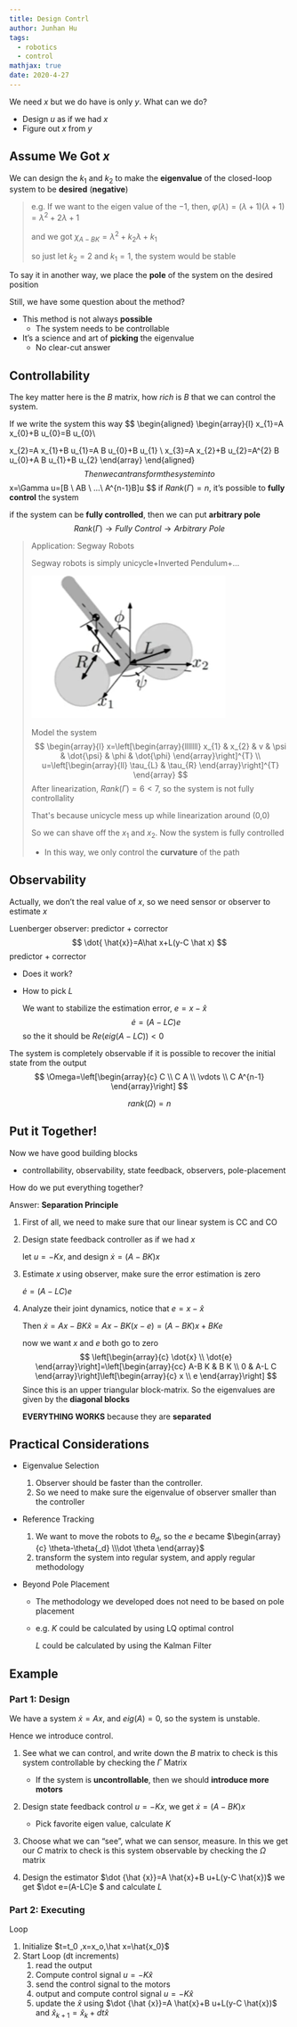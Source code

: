 ```yaml
---
title: Design Contrl
author: Junhan Hu
tags:
  - robotics
  - control
mathjax: true
date: 2020-4-27
---
```


We need $x$ but we do have is only $y$. What can we do?

* Design $u$ as if we had $x$
* Figure out $x$ from $y$

## Assume We Got $x$

We can design the $k_1$ and $k_2$ to make the **eigenvalue** of the closed-loop system to be **desired** (**negative**) 

> e.g. If we want to the eigen value of the $-1$, then, $\varphi(\lambda)=(\lambda+1)(\lambda+1)=\lambda^{2}+2 \lambda+1$
>
> and we got $\chi_{A-B K}=\lambda^{2}+k_{2} \lambda+k_{1}$
>
> so just let $k_2=2$ and $k_1=1$, the system would be stable

To say it in another way, we place the **pole** of the system on the desired position

Still, we have some question about the method?

* This method is not always **possible**
  * The system needs to be controllable
* It’s a science and art of **picking** the eigenvalue
  * No clear-cut answer

<!-- more -->

## Controllability

The key matter here is the $B$ matrix, how *rich* is $B$ that we can control the system.

If we write the system this way
$$
\begin{aligned}
\begin{array}{l}
x_{1}=A x_{0}+B u_{0}=B u_{0}\\

x_{2}=A x_{1}+B u_{1}=A B u_{0}+B u_{1} \\
x_{3}=A x_{2}+B u_{2}=A^{2} B u_{0}+A B u_{1}+B u_{2}
\end{array}
\end{aligned}
$$
Then we can transform the system into 
$$
x=\Gamma u=[B \ AB \ ...\ A^{n-1}B]u
$$
if $Rank(\Gamma)=n$, it’s possible to **fully control** the system

if the system can be **fully controlled**, then we can put **arbitrary pole**
$$
Rank(\Gamma)\to Fully \ Control \to Arbitrary\ Pole
$$

> Application: Segway Robots
>
> Segway robots is simply unicycle+Inverted Pendulum+…
>
> ![image-20200427204338632](upload/image-20200427204338632.png)
>
> Model the system
> $$
> \begin{array}{l}
> x=\left[\begin{array}{lllllll}
> x_{1} & x_{2} & v & \psi & \dot{\psi} & \phi & \dot{\phi}
> \end{array}\right]^{T} \\
> u=\left[\begin{array}{ll}
> \tau_{L} & \tau_{R}
> \end{array}\right]^{T}
> \end{array}
> $$
> After linearization, $Rank(\Gamma)=6<7$, so the system is not fully controllality
>
> That's because unicycle mess up while linearization around (0,0)
>
> So we can shave off the $x_1$ and $x_2$. Now the system is fully controlled 
>
> * In this way, we only control the **curvature** of the path

## Observability

Actually, we don’t the real value of $x$, so we need sensor or observer to estimate $x$

Luenberger observer: predictor + corrector
$$
\dot{ \hat{x}}=A\hat x+L(y-C \hat x)
$$
predictor + corrector

* Does it work?

* How to pick $L$

  We want to stabilize the estimation error, $e=x-\hat x$
  $$
  \dot e=(A-LC)e
  $$
  so the it should be $Re(eig(A-LC))<0$

The system is completely observable if it is possible to recover the initial state from the output
$$
\Omega=\left[\begin{array}{c}
C \\
C A \\
\vdots \\
C A^{n-1}
\end{array}\right]
$$

$$
rank(\Omega)=n
$$

## Put it Together!

Now we have good building blocks

* controllability, observability, state feedback, observers, pole-placement

How do we put everything together?

Answer: **Separation Principle**

1. First of all, we need to make sure that our linear system is CC and CO

2. Design state feedback controller as if we had $x$

   let $u=-Kx$, and design $\dot x=(A-BK)x$

3. Estimate $x$ using observer, make sure the error estimation is zero

   $\dot e=(A-LC)e$

4. Analyze their joint dynamics, notice that $e=x-\hat x$

   Then $\dot{x}=A x-B K \hat{x}=A x-B K(x-e)=(A-B K) x+B K e$

   now we want $x$ and $e$ both go to zero
   $$
   \left[\begin{array}{c}
   \dot{x} \\
   \dot{e}
   \end{array}\right]=\left[\begin{array}{cc}
   A-B K & B K \\
   0 & A-L C
   \end{array}\right]\left[\begin{array}{c}
   x \\
   e
   \end{array}\right]
   $$
   Since this is an upper triangular block-matrix. So the eigenvalues are given by the **diagonal blocks**

   **EVERYTHING WORKS** because they are **separated** 

## Practical Considerations

* Eigenvalue Selection

  1. Observer should be faster than the controller. 
  2. So we need to make sure the eigenvalue of observer smaller than the controller

* Reference Tracking

  1. We want to move the robots to $\theta_d$, so the $e$ became $\begin{array}{c} \theta-\theta{_d} \\\dot \theta \end{array}$
  2. transform the system into regular system, and apply regular methodology

* Beyond Pole Placement

  * The methodology we developed does not need to be based on pole placement

  * e.g. $K$ could be calculated by using LQ optimal control

    $L$ could be calculated by using the Kalman Filter

## Example

### Part 1: Design

We have a system $\dot x=Ax$, and $eig(A)=0$, so the system is unstable.

Hence we introduce control.

1. See what we can control, and write down the $B$ matrix to check is this system controllable by checking the $\Gamma$ Matrix

   * If the system is **uncontrollable**, then we should **introduce more motors**
2. Design state feedback control $u=-Kx$, we get $\dot x=(A-BK)x$

   * Pick favorite eigen value, calculate $K$
3. Choose what we can “see”, what we can sensor, measure. In this we get our $C$ matrix to check is this system observable by checking the $\Omega$ matrix
4. Design the estimator $\dot {\hat {x}}=A \hat{x}+B u+L(y-C \hat{x})$
   we get $\dot e=(A-LC)e $ and calculate $L$

### Part 2: Executing

Loop

1. Initialize $t=t_0 ,x=x_o,\hat x=\hat{x_0}$
2. Start Loop (dt increments)
   1. read the output
   2. Compute control signal $u=-K\hat x$
   3. send the control signal to the motors
   4. output and compute control signal $u=-K\hat x$
   5. update the $\hat x$ using $\dot {\hat {x}}=A \hat{x}+B u+L(y-C \hat{x})$ and $\hat{x}_{k+1}=\hat{x}_{k}+d t \hat{x}$